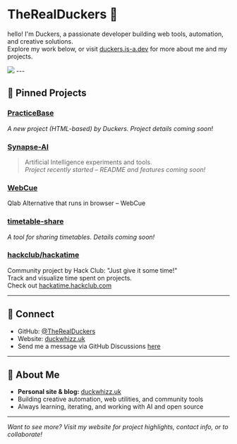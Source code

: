 # TheRealDuckers 🦆

hello! I'm Duckers, a passionate developer building web tools, automation, and creative solutions.  
Explore my work below, or visit [duckers.is-a.dev](https://duckers.is-a.dev) for more about me and my projects.

<img src="https://github-readme-stats.hackclub.dev/api/wakatime?username=20624&api_domain=hackatime.hackclub.com&&custom_title=Hackatime+Stats&layout=compact&cache_seconds=0&langs_count=8&theme=aura_dark">
---

## 🚀 Pinned Projects

### [PracticeBase](https://github.com/TheRealDuckers/PracticeBase)
*A new project (HTML-based) by Duckers. Project details coming soon!*

### [Synapse-AI](https://github.com/TheRealDuckers/Synapse-AI)
> Artificial Intelligence experiments and tools.  
> *Project recently started – README and features coming soon!*

### [WebCue](https://github.com/TheRealDuckers/WebCue)
Qlab Alternative that runs in browser – WebCue

### [timetable-share](https://github.com/TheRealDuckers/timetable-share)
*A tool for sharing timetables. Details coming soon!*

### [hackclub/hackatime](https://github.com/hackclub/hackatime)
Community project by Hack Club: "Just give it some time!"  
Track and visualize time spent on projects.  
Check out [hackatime.hackclub.com](https://hackatime.hackclub.com)

---
## 🤝 Connect

- GitHub: [@TheRealDuckers](https://github.com/TheRealDuckers)
- Website: [duckwhizz.uk](https://duckwhizz.uk)
- Send me a message via GitHub Discussions [here](https://github.com/TheRealDuckers/TheRealDuckers/discussions/1)
---

## 🦆 About Me

- **Personal site & blog:** [duckwhizz.uk](https://duckwhizz.uk)
- Building creative automation, web utilities, and community tools
- Always learning, iterating, and working with AI and open source

---

*Want to see more? Visit my website for project highlights, contact info, or to collaborate!*
